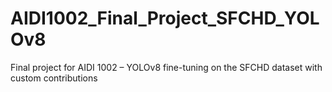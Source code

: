 # AIDI1002_Final_Project_SFCHD_YOLOv8
Final project for AIDI 1002 – YOLOv8 fine-tuning on the SFCHD dataset with custom contributions
